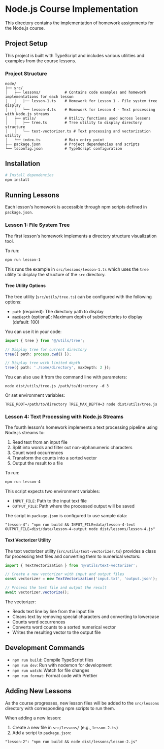 # Node.js Course Implementation

This directory contains the implementation of homework assignments for the Node.js course.

## Project Setup

This project is built with TypeScript and includes various utilities and examples from the course lessons.

### Project Structure

```
node/
├── src/
│   ├── lessons/           # Contains code examples and homework implementations for each lesson
│   │   ├── lesson-1.ts    # Homework for Lesson 1 - File system tree display
│   │   └── lesson-4.ts    # Homework for Lesson 4 - Text processing with Node.js streams
│   ├── utils/             # Utility functions used across lessons
│   │   ├── tree.ts        # Tree utility to display directory structure
│   │   └── text-vectorizer.ts # Text processing and vectorization utility
│   └── index.ts           # Main entry point
├── package.json           # Project dependencies and scripts
└── tsconfig.json          # TypeScript configuration
```

## Installation

```bash
# Install dependencies
npm install
```

## Running Lessons

Each lesson's homework is accessible through npm scripts defined in `package.json`.

### Lesson 1: File System Tree

The first lesson's homework implements a directory structure visualization tool.

To run:

```bash
npm run lesson-1
```

This runs the example in `src/lessons/lesson-1.ts` which uses the `tree` utility to display the structure of the `src` directory.

#### Tree Utility Options

The tree utility (`src/utils/tree.ts`) can be configured with the following options:

- `path` (required): The directory path to display
- `maxDepth` (optional): Maximum depth of subdirectories to display (default: 100)

You can use it in your code:

```typescript
import { tree } from '@/utils/tree';

// Display tree for current directory
tree({ path: process.cwd() });

// Display tree with limited depth
tree({ path: './some/directory', maxDepth: 2 });
```

You can also use it from the command line with parameters:
```
node dist/utils/tree.js /path/to/directory -d 3
```

Or set environment variables:
```
TREE_ROOT=/path/to/directory TREE_MAX_DEPTH=3 node dist/utils/tree.js
```

### Lesson 4: Text Processing with Node.js Streams

The fourth lesson's homework implements a text processing pipeline using Node.js streams to:
1. Read text from an input file
2. Split into words and filter out non-alphanumeric characters
3. Count word occurrences 
4. Transform the counts into a sorted vector
5. Output the result to a file

To run:

```bash
npm run lesson-4
```

This script expects two environment variables:
- `INPUT_FILE`: Path to the input text file
- `OUTPUT_FILE`: Path where the processed output will be saved

The script in `package.json` is configured to use sample data:
```
"lesson-4": "npm run build && INPUT_FILE=data/lesson-4-text OUTPUT_FILE=dist/data/lesson-4-output node dist/lessons/lesson-4.js"
```

#### Text Vectorizer Utility

The text vectorizer utility (`src/utils/text-vectorizer.ts`) provides a class for processing text files and converting them to numerical vectors:

```typescript
import { TextVectorization } from '@/utils/text-vectorizer';

// Create a new vectorizer with input and output files
const vectorizer = new TextVectorization('input.txt', 'output.json');

// Process the text file and output the result
await vectorizer.vectorize();
```

The vectorizer:
- Reads text line by line from the input file
- Cleans text by removing special characters and converting to lowercase
- Counts word occurrences
- Converts word counts to a sorted numerical vector
- Writes the resulting vector to the output file

## Development Commands

- `npm run build`: Compile TypeScript files
- `npm run dev`: Run with nodemon for development
- `npm run watch`: Watch for file changes
- `npm run format`: Format code with Prettier

## Adding New Lessons

As the course progresses, new lesson files will be added to the `src/lessons` directory with corresponding npm scripts to run them.

When adding a new lesson:

1. Create a new file in `src/lessons/` (e.g., `lesson-2.ts`)
2. Add a script to `package.json`:
```
"lesson-2": "npm run build && node dist/lessons/lesson-2.js"
```
